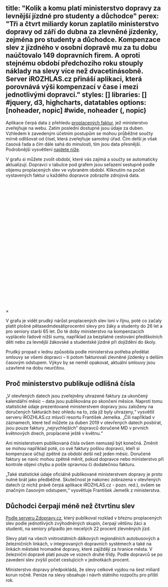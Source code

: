title: "Kolik a komu platí ministerstvo dopravy za levnější jízdné pro studenty a důchodce"
perex: "Tři a čtvrt miliardy korun zaplatilo ministerstvo dopravy od září do dubna za zlevněné jízdenky, zejména pro studenty a důchodce. Kompenzace slev z jízdného v osobní dopravě mu za tu dobu naúčtovalo 149 dopravních firem. A oproti stejnému období předchozího roku stouply náklady na slevy více než dvacetinásobně. Server iROZHLAS.cz přináší aplikaci, která porovnává výši kompenzací v čase i mezi jednotlivými dopravci."
styles: []
libraries: [] #jquery, d3, highcharts, datatables
options: [noheader, nopic] #wide, noheader (, nopic)
---

Aplikace čerpá data z přehledu [proplacených faktur](https://www.mdcr.cz/Ministerstvo/Otevrena-data/Faktury), jež ministerstvo zveřejňuje na webu. Zatím poslední dostupné jsou údaje za duben. Vzhledem k zavedeným účetním postupům se mohou průběžné součty mírně odlišovat od čísel, která zveřejňuje samotný úřad. Čím delší je však časová řada a čím dále sahá do minulosti, tím jsou data přesnější. Podrobnější vysvětlení [najdete níže](#vysvetleni).

V grafu si můžete zvolit období, které vás zajímá a součty se automaticky aktualizují. Dopravci v tabulce pod grafem jsou seřazení sestupně podle objemu proplacených slev ve vybraném období. Kliknutím na počet vystavených faktur u každého dopravce zobrazíte zdrojová data.

<wide>
<!--<label for="vybiratko">Vyberte dopravce:</label>
<select id="vybiratko">
</select>-->
<div id="graf" style="height: 400px"></div>
</wide>
<div class="modal-azr" id="vypisFaktur">
  <div class="modal-azr-content">
    <span class="close-modal">&times;</span>
  </div>
</div>

V grafu je vidět prudký nárůst proplacených slev loni v říjnu, poté co začaly platit plošné pětasedmdesátiprocentní slevy pro žáky a studenty do 26 let a pro seniory starší 65 let. Do té doby ministerstvo na kompenzacích vyplácelo řádově nižší sumy, například za bezplatné cestování předškolních dětí nebo za levnější žákovské a studentské jízdné při dojíždění do školy.

Prudký propad v lednu způsobila podle ministerstva potřeba předělat smlouvy se všemi dopravci – ti potom fakturovali zlevněné jízdenky s delším časovým odstupem. Výkyv by se neměl opakovat, aktuální smlouvy jsou uzavřené na dobu neurčitou.  

<a name="vysvetleni"></a>

## Proč ministerstvo publikuje odlišná čísla

„V otevřených datech jsou zveřejněny uhrazené faktury za ukončený kalendářní měsíc – data jsou publikována po skončení měsíce. Naproti tomu statistické údaje prezentované ministerstvem dopravy jsou založeny na doručených fakturách bez ohledu na to, zda již byly uhrazeny,“ vysvětlil serveru iROZHLAS.cz mluvčí resortu František Jemelka. „Čili například v záznamech, které teď můžete za duben 2019 v otevřených datech posbírat, jsou pouze faktury „nejrychlejších“ dopravců doručené MD v prvních květnových dnech, proplacené ještě v květnu.“

<!--[[ZPRAVY_ARTICLE:7973816:1:1]]-->

Ani ministerstvem publikovaná čísla ovšem nemusejí být konečná. Změnit se mohou například poté, co své faktury pošlou dopravci, kteří si kompenzace účtují zpětně za období delší než jeden měsíc. Doručené faktury se navíc mohou zpětně měnit, pokud dopravce nebo ministerstvo při kontrole objeví chybu a pošle opravnou či dodatečnou fakturu.

„Také statistické údaje oficiálně publikované ministerstvem dopravy je proto nutné brát jako předběžné. Skutečnost je nakonec zobrazena v otevřených datech (z nichž právě čerpá aplikace iROZHLAS.cz - pozn. red.), ovšem se značným časovým odstupem,“ vysvětluje František Jemelík z ministerstva.

## Důchodci čerpají méně než čtvrtinu slev

[Podle serveru Zdopravy.cz](https://zdopravy.cz/studenti-nebo-duchodci-kolik-stat-utraci-za-levnejsi-cestovani-vybranych-skupin-31098/#comment-110119), který publikoval rozklad v březnu proplacených slev podle jednotlivých zvýhodněných skupin, čerpají většinu žáci a studenti, na seniory připadlo jen necelých 22 procent zlevněných jízd.

Slevy platí na všech vnitrostátních dálkových regionálních autobusových a železničních linkách, v integrovaných dopravních systémech a také na linkách městské hromadné dopravy, které zajíždějí za hranice města. V železniční dopravě platí pouze ve vozech druhé třídy. Podle dopravců se po zavedení slev zvýšil počet cestujících v jednotkách procent.

Ministerstvo dopravy předpokládá, že slevy celkově vyjdou na šest miliard korun ročně. Peníze na slevy obsahuje i návrh státního rozpočtu pro příští rok.